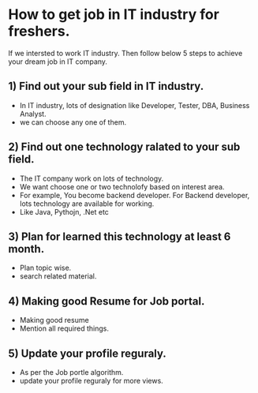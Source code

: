 # How to get job in IT industry for freshers.

If we intersted to work IT industry. Then follow below 5 steps to achieve your dream job in IT company.


## 1) Find out your sub field in IT industry.

   - In IT industry, lots of designation like Developer, Tester, DBA, Business Analyst.
   - we can choose any one of them.

## 2) Find out one technology ralated to your sub field.

   - The IT company work on lots of technology.
   - We want choose one or two technolofy based on interest area.
   - For example, You become backend developer. For Backend developer, lots technology are available for working. 
   - Like Java, Pythojn, .Net etc

## 3) Plan for learned this technology at least 6 month.

   - Plan topic wise.
   - search related material.
   

## 4) Making good Resume for Job portal.

   - Making good resume
   - Mention all required things.

## 5) Update your profile reguraly.

   - As per the Job portle algorithm.
   - update your profile reguraly for more views.
